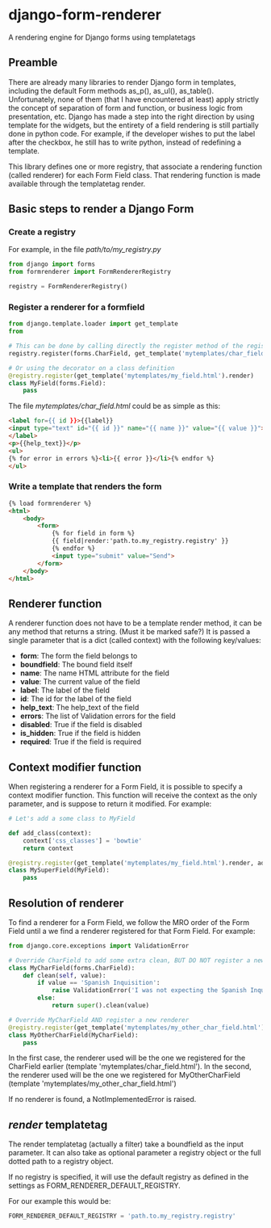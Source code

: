 # django-form-renderer
A rendering engine for Django forms using templatetags

## Preamble
There are already many libraries to render Django form in templates, including the default Form methods as_p(), as_ul(), as_table(). Unfortunately, none of them (that I have encountered at least) apply strictly the concept of separation of form and function, or business logic from presentation, etc. Django has made a step into the right direction by using template for the widgets, but the entirety of a field rendering is still partially done in python code. For example, if the developer wishes to put the label after the checkbox, he still has to write python, instead of redefining a template.

This library defines one or more registry, that associate a rendering function (called renderer) for each Form Field class. That rendering function is made available through the templatetag render.

## Basic steps to render a Django Form

### Create a registry
For example, in the file *path/to/my_registry.py*
```python
from django import forms
from formrenderer import FormRendererRegistry

registry = FormRendererRegistry()
```

### Register a renderer for a formfield
```python
from django.template.loader import get_template
from

# This can be done by calling directly the register method of the registry
registry.register(forms.CharField, get_template('mytemplates/char_field.html').render)

# Or using the decorator on a class definition
@registry.register(get_template('mytemplates/my_field.html').render)
class MyField(forms.Field):
	pass

```

The file *mytemplates/char_field.html* could be as simple as this:
```html
<label for={{ id }}>{{label}}
<input type="text" id="{{ id }}" name="{{ name }}" value="{{ value }}">
</label>
<p>{{help_text}}</p>
<ul>
{% for error in errors %}<li>{{ error }}</li>{% endfor %}
</ul>
```

### Write a template that renders the form
```html
{% load formrenderer %}
<html>
	<body>
		<form>
			{% for field in form %}
			{{ field|render:'path.to.my_registry.registry' }}
			{% endfor %}
			<input type="submit" value="Send">
		</form>
	</body>
</html>
```

## Renderer function
A renderer function does not have to be a template render method, it can be any method that returns a string. (Must it be marked safe?) It is passed a single parameter that is a dict (called context) with the following key/values:

  * __form__: The form the field belongs to
  * __boundfield__: The bound field itself
  * __name__: The name HTML attribute for the field
  * __value__: The current value of the field
  * __label__: The label of the field
  * __id__: The id for the label of the field
  * __help_text__: The help_text of the field
  * __errors__: The list of Validation errors for the field
  * __disabled__: True if the field is disabled
  * __is_hidden__: True if the field is hidden
  * __required__: True if the field is required

## Context modifier function

When registering a renderer for a Form Field, it is possible to specify a context modifier function. This function will receive the context as the only parameter, and is suppose to return it modified. For example:

```python
# Let's add a some class to MyField

def add_class(context):
	context['css_classes'] = 'bowtie'
	return context

@registry.register(get_template('mytemplates/my_field.html').render, add_class)
class MySuperField(MyField):
	pass
```

## Resolution of renderer
To find a renderer for a Form Field, we follow the MRO order of the Form Field until a we find a renderer registered for that Form Field. For example:
```python
from django.core.exceptions import ValidationError

# Override CharField to add some extra clean, BUT DO NOT register a new renderer
class MyCharField(forms.CharField):
	def clean(self, value):
		if value == 'Spanish Inquisition':
			raise ValidationError('I was not expecting the Spanish Inquisition!')
		else:
			return super().clean(value)

# Override MyCharField AND register a new renderer
@registry.register(get_template('mytemplates/my_other_char_field.html').render)
class MyOtherCharField(MyCharField):
	pass

```

In the first case, the renderer used will be the one we registered for the CharField earlier (template 'mytemplates/char_field.html'). In the second, the renderer used will be the one we registered for MyOtherCharField (template 'mytemplates/my_other_char_field.html')

If no renderer is found, a NotImplementedError is raised.

## *render* templatetag
The render templatetag (actually a filter) take a boundfield as the input parameter. It can also take as optional parameter a registry object or the full dotted path to a registry object.

If no registry is specified, it will use the default registry as defined in the settings as FORM_RENDERER_DEFAULT_REGISTRY.


For our example this would be:
```python
FORM_RENDERER_DEFAULT_REGISTRY = 'path.to.my_registry.registry'
```
